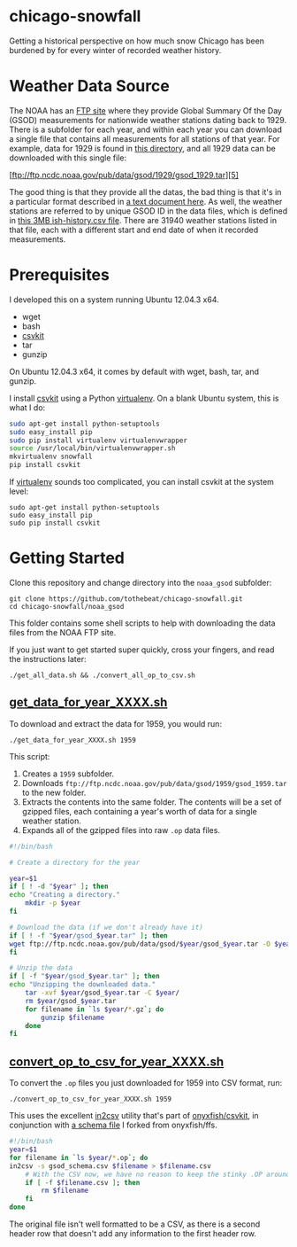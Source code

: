 chicago-snowfall
================

Getting a historical perspective on how much snow Chicago has been burdened by for every winter of recorded weather history.

Weather Data Source
===================

The NOAA has an [FTP site][1] where they provide Global Summary Of the Day (GSOD) measurements for nationwide weather stations dating back to 1929. There is a subfolder for each year, and within each year you can download a single file that contains all measurements for all stations of that year. For example, data for 1929 is found in [this directory][4], and all 1929 data can be downloaded with this single file:

[ftp://ftp.ncdc.noaa.gov/pub/data/gsod/1929/gsod_1929.tar][5]

The good thing is that they provide all the datas, the bad thing is that it's in a particular format described in [a text document here][2]. As well, the weather stations are referred to by unique GSOD ID in the data files, which is defined in [this 3MB ish-history.csv file][3]. There are 31940 weather stations listed in that file, each with a different start and end date of when it recorded measurements. 

Prerequisites
=============

I developed this on a system running Ubuntu 12.04.3 x64. 

* wget
* bash
* [csvkit][10]
* tar
* gunzip

On Ubuntu 12.04.3 x64, it comes by default with wget, bash, tar, and gunzip.

I install [csvkit][10] using a Python [virtualenv][11]. On a blank Ubuntu system, this is what I do:

```bash
sudo apt-get install python-setuptools
sudo easy_install pip
sudo pip install virtualenv virtualenvwrapper
source /usr/local/bin/virtualenvwrapper.sh
mkvirtualenv snowfall
pip install csvkit
```

If [virtualenv][11] sounds too complicated, you can install csvkit at the system level:

```
sudo apt-get install python-setuptools
sudo easy_install pip
sudo pip install csvkit
```


Getting Started
===============


Clone this repository and change directory into the `noaa_gsod` subfolder:

```
git clone https://github.com/tothebeat/chicago-snowfall.git
cd chicago-snowfall/noaa_gsod
```

This folder contains some shell scripts to help with downloading the data files from the NOAA FTP site.

If you just want to get started super quickly, cross your fingers, and read the instructions later:

```
./get_all_data.sh && ./convert_all_op_to_csv.sh
```

## [get_data_for_year_XXXX.sh][6]

To download and extract the data for 1959, you would run:

```
./get_data_for_year_XXXX.sh 1959
```

This script:

1. Creates a `1959` subfolder.
2. Downloads `ftp://ftp.ncdc.noaa.gov/pub/data/gsod/1959/gsod_1959.tar` to the new folder.
3. Extracts the contents into the same folder. The contents will be a set of gzipped files, each containing a year's worth of data for a single weather station.
4. Expands all of the gzipped files into raw `.op` data files.

```bash
#!/bin/bash

# Create a directory for the year

year=$1
if [ ! -d "$year" ]; then
echo "Creating a directory."
    mkdir -p $year
fi

# Download the data (if we don't already have it)
if [ ! -f "$year/gsod_$year.tar" ]; then
wget ftp://ftp.ncdc.noaa.gov/pub/data/gsod/$year/gsod_$year.tar -O $year/gsod_$year.tar
fi

# Unzip the data
if [ -f "$year/gsod_$year.tar" ]; then
echo "Unzipping the downloaded data."
    tar -xvf $year/gsod_$year.tar -C $year/
    rm $year/gsod_$year.tar
    for filename in `ls $year/*.gz`; do
        gunzip $filename
    done
fi
```

## [convert_op_to_csv_for_year_XXXX.sh][7]

To convert the `.op` files you just downloaded for 1959 into CSV format, run:

```
./convert_op_to_csv_for_year_XXXX.sh 1959
```

This uses the excellent [in2csv][9] utility that's part of [onyxfish/csvkit][10], in conjunction with [a schema file][8] I forked from onyxfish/ffs.

```bash
#!/bin/bash
year=$1
for filename in `ls $year/*.op`; do
in2csv -s gsod_schema.csv $filename > $filename.csv
    # With the CSV now, we have no reason to keep the stinky .OP around
    if [ -f $filename.csv ]; then
        rm $filename
    fi
done
```

The original file isn't well formatted to be a CSV, as there is a second header row that doesn't add any information to the first header row. 



  [1]: ftp://ftp.ncdc.noaa.gov/pub/data/gsod/
  [2]: ftp://ftp.ncdc.noaa.gov/pub/data/gsod/GSOD_DESC.txt
  [3]: ftp://ftp.ncdc.noaa.gov/pub/data/gsod/ish-history.csv
  [4]: ftp://ftp.ncdc.noaa.gov/pub/data/gsod/1929/
  [5]: ftp://ftp.ncdc.noaa.gov/pub/data/gsod/1929/gsod_1929.tar
  [6]: https://github.com/tothebeat/chicago-snowfall/blob/master/noaa_gsod/get_data_for_year_XXXX.sh
  [7]: https://github.com/tothebeat/chicago-snowfall/blob/master/noaa_gsod/convert_op_to_csv_for_year_XXXX.sh
  [8]: https://github.com/tothebeat/ffs/blob/master/us/noaa/gsod_schema.csv
  [9]: http://csvkit.readthedocs.org/en/latest/scripts/in2csv.html
  [10]: https://github.com/onyxfish/csvkit
  [11]: http://www.virtualenv.org/en/latest/
